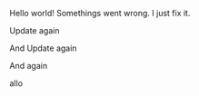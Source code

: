Hello world!
Somethings went wrong. I just fix it.

Update again

And Update again

And again

allo
